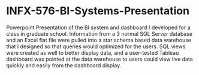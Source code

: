 # INFX-576-BI-Systems-Presentation

Powerpoint Presentation of the BI system and dashboard I developed for a class in graduate school. Information from a 3 normal SQL Server database and an Excel flat file were pulled into a star schema based data warehouse that I designed so that queries would optimized for the users. SQL views were created as well to better display data, and a user-tested Tableau dashboard was pointed at the data warehouse to users could view live data quickly and easily from the dashboard display.
